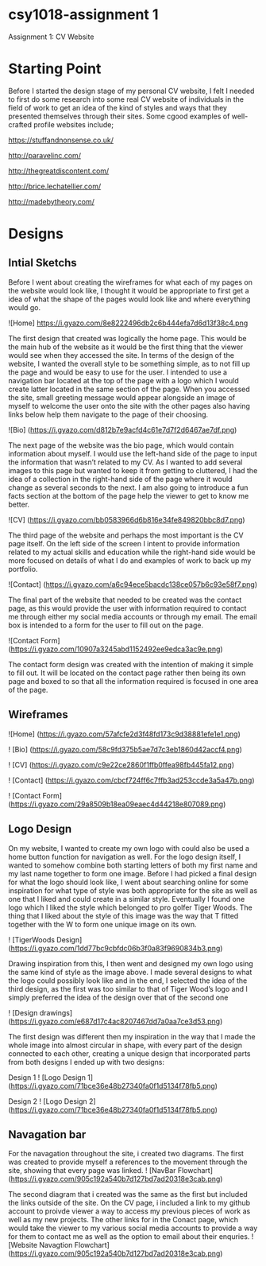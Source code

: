 # csy1018-assignment 1
Assignment 1: CV Website

# Starting Point
Before I started the design stage of my personal CV website, I felt I needed to first do some research into some real CV website of individuals in the field of work to get an idea of the kind of styles and ways that they presented themselves through their sites. Some cgood examples of well-crafted profile websites include;

https://stuffandnonsense.co.uk/

http://paravelinc.com/ 

http://thegreatdiscontent.com/

http://brice.lechatellier.com/

http://madebytheory.com/ 

# Designs
## Intial Sketchs
Before I went about creating the wireframes for what each of my pages on the website would look like, I thought it would be appropriate to first get a idea of what the shape of the pages would look like and where everything would go.

![Home] https://i.gyazo.com/8e8222496db2c6b444efa7d6d13f38c4.png

The first design that created was logically the home page. This would be the main hub of the website as it would be the first thing that the viewer would see when they accessed the site. In terms of the design of the website, I wanted the overall style to be something simple, as to not fill up the page and would be easy to use for the user. I intended to use a navigation bar located at the top of the page with a logo which I would create latter located in the same section of the page. When you accessed the site, small greeting message would appear alongside an image of myself to welcome the user onto the site with the other pages also having links below help them navigate to the page of their choosing. 

![Bio] (https://i.gyazo.com/d812b7e9acfd4c61e7d7f2d6467ae7df.png)

The next page of the website was the bio page, which would contain information about myself. I would use the left-hand side of the page to input the information that wasn’t related to my CV. As I wanted to add several images to this page but wanted to keep it from getting to cluttered, I had the idea of a collection in the right-hand side of the page where it would change as several seconds to the next. I am also going to introduce a fun facts section at the bottom of the page help the viewer to get to know me better.


![CV] (https://i.gyazo.com/bb0583966d6b816e34fe849820bbc8d7.png)

The third page of the website and perhaps the most important is the CV page itself. On the left side of the screen I intent to provide information related to my actual skills and education while the right-hand side would be more focused on details of what I do and examples of work to back up my portfolio.


![Contact] (https://i.gyazo.com/a6c94ece5bacdc138ce057b6c93e58f7.png)

The final part of the website that needed to be created was the contact page, as this would provide the user with information required to contact me through either my social media accounts or through my email. The email box is intended to a form for the user to fill out on the page. 

![Contact Form] (https://i.gyazo.com/10907a3245abd1152492ee9edca3ac9e.png)

The contact form design was created with the intention of making it simple to fill out. It will be located on the contact page rather then being its own page and boxed to so that all the information required is focused in one area of the page.

## Wireframes

![Home] (https://i.gyazo.com/57afcfe2d3f48fd173c9d38881efe1e1.png)

! [Bio] (https://i.gyazo.com/58c9fd375b5ae7d7c3eb1860d42accf4.png)

! [CV] (https://i.gyazo.com/c9e22ce2860f1ffb0ffea98fb445fa12.png)

! [Contact] (https://i.gyazo.com/cbcf724ff6c7ffb3ad253ccde3a5a47b.png)

! [Contact Form] (https://i.gyazo.com/29a8509b18ea09eaec4d44218e807089.png)

## Logo Design
On my website, I wanted to create my own logo with could also be used a home button function for navigation as well.
For the logo design itself, I wanted to somehow combine both starting letters of both my first name and my last name together to form one image. Before I had picked a final design for what the logo should look like, I went about searching online for some inspiration for what type of style was both appropriate for the site as well as one that I liked and could create in a similar style.
Eventually I found one logo which I liked the style which belonged to pro golfer Tiger Woods. The thing that I liked about the style of this image was the way that T fitted together with the W to form one unique image on its own.

! [TigerWoods Design] (https://i.gyazo.com/1dd77bc9cbfdc06b3f0a83f9690834b3.png)

Drawing inspiration from this, I then went and designed my own logo using the same kind of style as the image above. I made several designs to what the logo could possibly look like and in the end, I selected the idea of the third design, as the first was too similar to that of Tiger Wood’s logo and I simply preferred the idea of the design over that of the second one 

! [Design drawings] (https://i.gyazo.com/e687d17c4ac8207467dd7a0aa7ce3d53.png)

The first design was different then my inspiration in the way that I made the whole image into almost circular in shape, with every part of the design connected to each other, creating a unique design that incorporated parts from both designs 
I ended up with two designs:

Design 1
! [Logo Design 1] (https://i.gyazo.com/71bce36e48b27340fa0f1d5134f78fb5.png)

Design 2 
! [Logo Design 2] (https://i.gyazo.com/71bce36e48b27340fa0f1d5134f78fb5.png)

## Navagation bar 
For the navagation throughout the site, i created two diagrams. The first was created to provide myself a references to the movement through the site, showing that every page was linked. 
! [NavBar Flowchart] (https://i.gyazo.com/905c192a540b7d127bd7ad20318e3cab.png)

The second diagram that i created was the same as the first but included the links outside of the site. On the CV page, i included a link to my github account to proivde viewer a way to access my previous pieces of work as well as my new projects. The other links for in the Conact page, which would take the viewer to my various social media accounts to provide a way for them to contact me as well as the option to email about their enquries.
![Website Navagtion Flowchart] (https://i.gyazo.com/905c192a540b7d127bd7ad20318e3cab.png)
